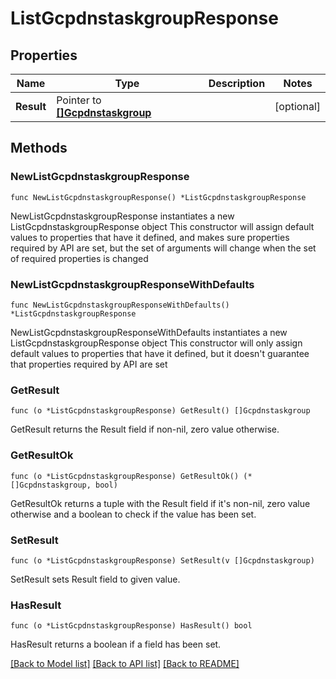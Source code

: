 # ListGcpdnstaskgroupResponse

## Properties

Name | Type | Description | Notes
------------ | ------------- | ------------- | -------------
**Result** | Pointer to [**[]Gcpdnstaskgroup**](Gcpdnstaskgroup.md) |  | [optional] 

## Methods

### NewListGcpdnstaskgroupResponse

`func NewListGcpdnstaskgroupResponse() *ListGcpdnstaskgroupResponse`

NewListGcpdnstaskgroupResponse instantiates a new ListGcpdnstaskgroupResponse object
This constructor will assign default values to properties that have it defined,
and makes sure properties required by API are set, but the set of arguments
will change when the set of required properties is changed

### NewListGcpdnstaskgroupResponseWithDefaults

`func NewListGcpdnstaskgroupResponseWithDefaults() *ListGcpdnstaskgroupResponse`

NewListGcpdnstaskgroupResponseWithDefaults instantiates a new ListGcpdnstaskgroupResponse object
This constructor will only assign default values to properties that have it defined,
but it doesn't guarantee that properties required by API are set

### GetResult

`func (o *ListGcpdnstaskgroupResponse) GetResult() []Gcpdnstaskgroup`

GetResult returns the Result field if non-nil, zero value otherwise.

### GetResultOk

`func (o *ListGcpdnstaskgroupResponse) GetResultOk() (*[]Gcpdnstaskgroup, bool)`

GetResultOk returns a tuple with the Result field if it's non-nil, zero value otherwise
and a boolean to check if the value has been set.

### SetResult

`func (o *ListGcpdnstaskgroupResponse) SetResult(v []Gcpdnstaskgroup)`

SetResult sets Result field to given value.

### HasResult

`func (o *ListGcpdnstaskgroupResponse) HasResult() bool`

HasResult returns a boolean if a field has been set.


[[Back to Model list]](../README.md#documentation-for-models) [[Back to API list]](../README.md#documentation-for-api-endpoints) [[Back to README]](../README.md)



